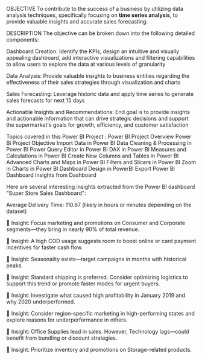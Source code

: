OBJECTIVE
To contribute to the success of a business by utilizing data analysis techniques, specifically focusing on **time series analysis**, to provide valuable insights and accurate sales forecasting.

DESCRIPTION
The objective can be broken down into the following detailed components:

Dashboard Creation: Identify the KPIs, design an intuitive and visually appealing dashboard, add interactive visualizations and filtering capabilities to allow users to explore the data at various levels of granularity

Data Analysis: Provide valuable insights to business entities regarding the effectiveness of their sales strategies through visualization and charts

Sales Forecasting: Leverage historic data and apply time series to generate sales forecasts for next 15 days

Actionable Insights and Recommendations: End goal is to provide insights and actionable information that can drive strategic decisions and support the supermarket's goals for growth, efficiency, and customer satisfaction


Topics covered in this Power BI Project : 
Power BI Project Overview
Power Bi Project Objective
Import Data in Power BI
Data Cleaning & Processing in Power BI
Power Query Editor in Power BI
DAX in Power BI
Measures and Calculations in Power BI
Create New Columns and Tables in Power BI
Advanced Charts and Maps in Power BI
Filters and Slicers in Power BI
Zoom in Charts in Power BI
Dashboard Design in PowerBI
Export Power BI Dashboard
Insights from Dashboard 


Here are several interesting insights extracted from the Power BI dashboard "Super Store Sales Dashboard":

Average Delivery Time: 110.67 (likely in hours or minutes depending on the dataset)

📌 Insight: Focus marketing and promotions on Consumer and Corporate segments—they bring in nearly 90% of total revenue.

📌 Insight: A high COD usage suggests room to boost online or card payment incentives for faster cash flow.

📌 Insight: Seasonality exists—target campaigns in months with historical peaks.

📌 Insight: Standard shipping is preferred. Consider optimizing logistics to support this trend or promote faster modes for urgent buyers.

📌 Insight: Investigate what caused high profitability in January 2019 and why 2020 underperformed.

📌 Insight: Consider region-specific marketing in high-performing states and explore reasons for underperformance in others.

📌 Insight: Office Supplies lead in sales. However, Technology lags—could benefit from bundling or discount strategies.

📌 Insight: Prioritize inventory and promotions on Storage-related products.



